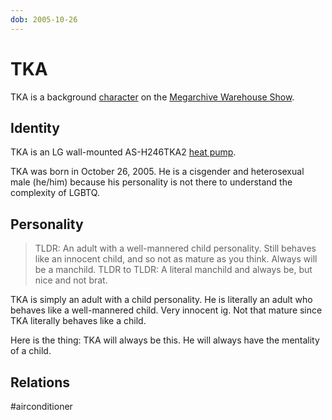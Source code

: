 ```yaml
---
dob: 2005-10-26
---
```

# TKA

TKA is a background [character](Characters.md) on the [Megarchive Warehouse Show](Megarchive%20Warehouse%20Show.md).
## Identity

TKA is an LG wall-mounted AS-H246TKA2 [heat pump](Air%20Conditioners.md). 

TKA was born in October 26, 2005. He is a cisgender and heterosexual male (he/him) because his personality is not there to understand the complexity of LGBTQ.

## Personality

> TLDR: An adult with a well-mannered child personality. Still behaves like an innocent child, and so not as mature as you think. Always will be a manchild.
> TLDR to TLDR: A literal manchild and always be, but nice and not brat.

TKA is simply an adult with a child personality. He is literally an adult who behaves like a well-mannered child. Very innocent ig. Not that mature since TKA literally behaves like a child.

Here is the thing: TKA will always be this. He will always have the mentality of a child.
## Relations

#airconditioner 